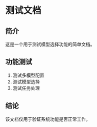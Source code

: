 # 测试文档

## 简介
这是一个用于测试模型选择功能的简单文档。

## 功能测试
1. 测试多模型配置
2. 测试模型选择
3. 测试任务处理

## 结论
该文档仅用于验证系统功能是否正常工作。